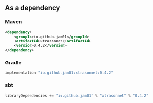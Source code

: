 ## As a dependency

### Maven

``` xml
<dependency>
    <groupId>io.github.jam01</groupId>
    <artifactId>xtrasonnet</artifactId>
    <version>0.4.2</version>
</dependency>
```

### Gradle
``` groovy
implementation "io.github.jam01:xtrasonnet:0.4.2"
```

### sbt
``` groovy
libraryDependencies += "io.github.jam01" % "xtrasonnet" % "0.4.2"
```

[//]: # ()
[//]: # (## Standalone)

[//]: # ()
[//]: # (Download the [xtrasonnet executable]&#40;https://github.com/jam01/xtrasonnet/releases/0.4.2/xtr.bin&#41;)
